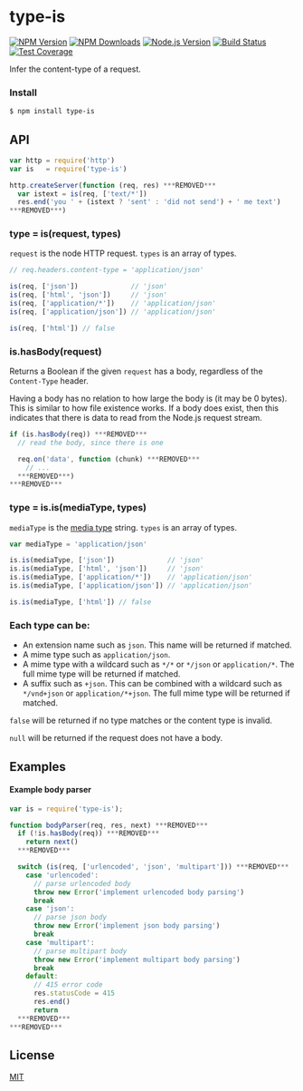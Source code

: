 # type-is

[![NPM Version][npm-image]][npm-url]
[![NPM Downloads][downloads-image]][downloads-url]
[![Node.js Version][node-version-image]][node-version-url]
[![Build Status][travis-image]][travis-url]
[![Test Coverage][coveralls-image]][coveralls-url]

Infer the content-type of a request.

### Install

```sh
$ npm install type-is
```

## API

```js
var http = require('http')
var is   = require('type-is')

http.createServer(function (req, res) ***REMOVED***
  var istext = is(req, ['text/*'])
  res.end('you ' + (istext ? 'sent' : 'did not send') + ' me text')
***REMOVED***)
```

### type = is(request, types)

`request` is the node HTTP request. `types` is an array of types.

```js
// req.headers.content-type = 'application/json'

is(req, ['json'])             // 'json'
is(req, ['html', 'json'])     // 'json'
is(req, ['application/*'])    // 'application/json'
is(req, ['application/json']) // 'application/json'

is(req, ['html']) // false
```

### is.hasBody(request)

Returns a Boolean if the given `request` has a body, regardless of the
`Content-Type` header.

Having a body has no relation to how large the body is (it may be 0 bytes).
This is similar to how file existence works. If a body does exist, then this
indicates that there is data to read from the Node.js request stream.

```js
if (is.hasBody(req)) ***REMOVED***
  // read the body, since there is one

  req.on('data', function (chunk) ***REMOVED***
    // ...
  ***REMOVED***)
***REMOVED***
```

### type = is.is(mediaType, types)

`mediaType` is the [media type](https://tools.ietf.org/html/rfc6838) string. `types` is an array of types.

```js
var mediaType = 'application/json'

is.is(mediaType, ['json'])             // 'json'
is.is(mediaType, ['html', 'json'])     // 'json'
is.is(mediaType, ['application/*'])    // 'application/json'
is.is(mediaType, ['application/json']) // 'application/json'

is.is(mediaType, ['html']) // false
```

### Each type can be:

- An extension name such as `json`. This name will be returned if matched.
- A mime type such as `application/json`.
- A mime type with a wildcard such as `*/*` or `*/json` or `application/*`. The full mime type will be returned if matched.
- A suffix such as `+json`. This can be combined with a wildcard such as `*/vnd+json` or `application/*+json`. The full mime type will be returned if matched.

`false` will be returned if no type matches or the content type is invalid.

`null` will be returned if the request does not have a body.

## Examples

#### Example body parser

```js
var is = require('type-is');

function bodyParser(req, res, next) ***REMOVED***
  if (!is.hasBody(req)) ***REMOVED***
    return next()
  ***REMOVED***

  switch (is(req, ['urlencoded', 'json', 'multipart'])) ***REMOVED***
    case 'urlencoded':
      // parse urlencoded body
      throw new Error('implement urlencoded body parsing')
      break
    case 'json':
      // parse json body
      throw new Error('implement json body parsing')
      break
    case 'multipart':
      // parse multipart body
      throw new Error('implement multipart body parsing')
      break
    default:
      // 415 error code
      res.statusCode = 415
      res.end()
      return
  ***REMOVED***
***REMOVED***
```

## License

[MIT](LICENSE)

[npm-image]: https://img.shields.io/npm/v/type-is.svg
[npm-url]: https://npmjs.org/package/type-is
[node-version-image]: https://img.shields.io/node/v/type-is.svg
[node-version-url]: https://nodejs.org/en/download/
[travis-image]: https://img.shields.io/travis/jshttp/type-is/master.svg
[travis-url]: https://travis-ci.org/jshttp/type-is
[coveralls-image]: https://img.shields.io/coveralls/jshttp/type-is/master.svg
[coveralls-url]: https://coveralls.io/r/jshttp/type-is?branch=master
[downloads-image]: https://img.shields.io/npm/dm/type-is.svg
[downloads-url]: https://npmjs.org/package/type-is
